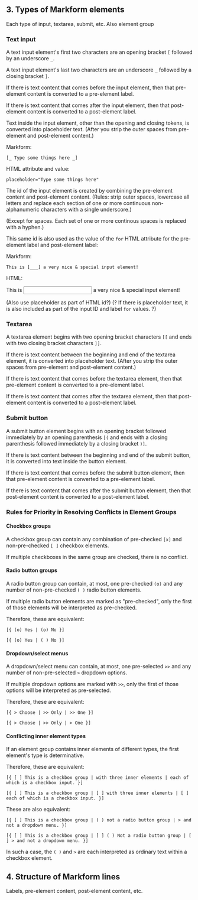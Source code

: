 ## 3. Types of Markform elements

Each type of input, textarea, submit, etc.
Also element group

### Text input

A text input element's first two characters are an opening bracket `[` followed by an underscore `_`.

A text input element's last two characters are an underscore `_` followed by a closing bracket `]`.

If there is text content that comes before the input element, then that pre-element content is converted to a pre-element label.

If there is text content that comes after the input element, then that post-element content is converted to a post-element label.

Text inside the input element, other than the opening and closing tokens, is converted into placeholder text. (After you strip the outer spaces from pre-element and post-element content.)

Markform:

`[_ Type some things here _]`

HTML attribute and value:

`placeholder="Type some things here"`

The id of the input element is created by combining the pre-element content and post-element content. (Rules: strip outer spaces, lowercase all letters and replace each section of one or more continuous non-alphanumeric characters with a single underscore.)

(Except for spaces. Each set of one or more continous spaces is replaced with a hyphen.)

This same id is also used as the value of the `for` HTML attribute for the pre-element label and post-element label:

Markform:

`This is [___] a very nice & special input element!`

HTML:

<label for="this-is-a-very-nice-_-special-input-element">This is</label>
<input id="this-is-a-very-nice-_-special-input-element">
<label for="this-is-a-very-nice-_-special-input-element">a very nice & special input element!</label>

(Also use placeholder as part of HTML id?)
(? If there is placeholder text, it is also included as part of the input ID and label `for` values. ?)




### Textarea

A textarea element begins with two opening bracket characters `[[` and ends with two closing bracket characters `]]`.

If there is text content between the beginning and end of the textarea element, it is converted into placeholder text. (After you strip the outer spaces from pre-element and post-element content.)

If there is text content that comes before the textarea element, then that pre-element content is converted to a pre-element label.

If there is text content that comes after the textarea element, then that post-element content is converted to a post-element label.



### Submit button

A submit button element begins with an opening bracket followed immediately by an opening parenthesis `[(` and ends with a closing parenthesis followed immediately by a closing bracket `)]`.

If there is text content between the beginning and end of the submit button, it is converted into text inside the button element.

If there is text content that comes before the submit button element, then that pre-element content is converted to a pre-element label.

If there is text content that comes after the submit button element, then that post-element content is converted to a post-element label.






###

###

### Rules for Priority in Resolving Conflicts in Element Groups

#### Checkbox groups

A checkbox group can contain any combination of pre-checked `[x]` and non-pre-checked `[ ]` checkbox elements. 

If multiple checkboxes in the same group are checked, there is no conflict.

#### Radio button groups

A radio button group can contain, at most, one pre-checked `(o)` and any number of non-pre-checked `( )` radio button elements. 

If multiple radio button elements are marked as "pre-checked", only the first of those elements will be interpreted as pre-checked. 

Therefore, these are equivalent:

`[{ (o) Yes | (o) No }]`

`[{ (o) Yes | ( ) No }]`

#### Dropdown/select menus

A dropdown/select menu can contain, at most, one pre-selected `>>` and any number of non-pre-selected `>` dropdown options.

If multiple dropdown options are marked with `>>`, only the first of those options will be interpreted as pre-selected.

Therefore, these are equivalent:

`[{ > Choose | >> Only | >> One }]`

`[{ > Choose | >> Only | > One }]`


#### Conflicting inner element types

If an element group contains inner elements of different types, the first element's type is determinative. 

Therefore, these are equivalent:

`[{ [ ] This is a checkbox group | with three inner elements | each of which is a checkbox input. }]`

`[{ [ ] This is a checkbox group | [ ] with three inner elements | [ ] each of which is a checkbox input. }]`

These are also equivalent:

`[{ [ ] This is a checkbox group | ( ) not a radio button group | > and not a dropdown menu. }]`

`[{ [ ] This is a checkbox group | [ ] ( ) Not a radio button group | [ ] > and not a dropdown menu. }]`

In such a case, the `( )` and `>` are each interpreted as ordinary text within a checkbox element.







## 4. Structure of Markform lines

Labels, pre-element content, post-element content, etc.
